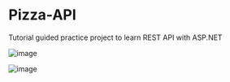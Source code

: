 # Pizza-API

Tutorial guided practice project to learn REST API with ASP.NET

![image](https://user-images.githubusercontent.com/108730951/181022379-0d9acef9-0063-4852-af67-4bbe100e95f8.png)

![image](https://user-images.githubusercontent.com/108730951/181023071-e9a4fc0f-7867-40fa-8e7b-335ebe36675b.png)
